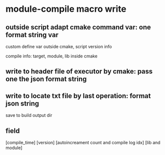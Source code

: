 # module-compile macro write

## outside script adapt cmake command var: one format string var
custom define var outside cmake, script version info

compile info: target, module, lib inside cmake

## write to header file of executor by cmake: pass one the json format string

## write to locate txt file by last operation: format json string
save to build output dir
## field

[compile_time]
[version]
[autoincreament count and compile log idx]
[lib and module]
